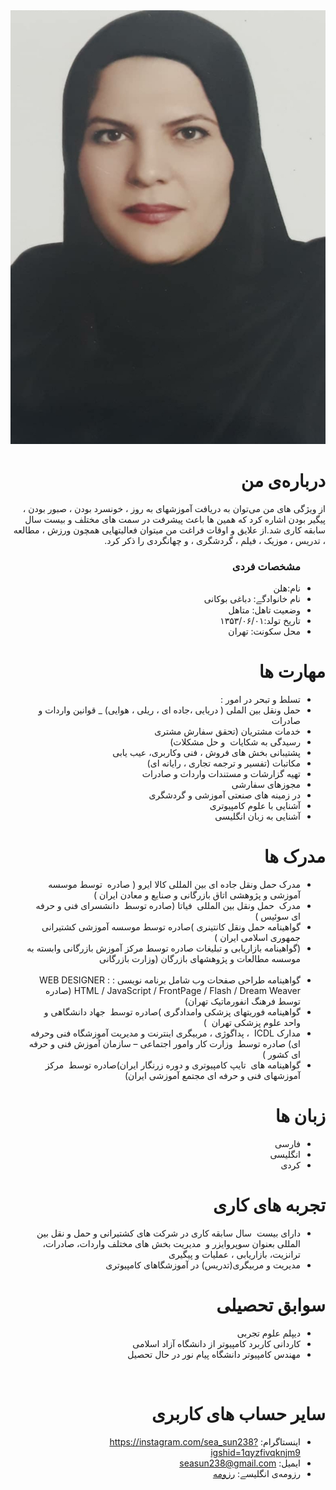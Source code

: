 <div dir="rtl">
<img src="pic.jpg">
  <h1> درباره‌ی من</h1>
  <p>از ویژگی های من می‌توان به دریافت آموزشهای به روز ، خونسرد بودن ، صبور بودن ، پیگیر بودن اشاره کرد که همین ها باعث پیشرفت در سمت های مختلف و بیست سال سابقه کاری شد.از علایق و اوقات فراغت من میتوان فعالیتهایی همچون ورزش ، مطالعه ، تدریس ، موزیک ، فیلم ، گردشگری ، و چهانگردی را ذکر کرد.</p>
  <ul>
    <h3> مشخصات فردی</h3>
  <li>نام:هلن </li>
  <li>نام خانوادگے: دباغی بوکانی</li>
  <li>وضعیت تاهل: متاهل</li>
  <li>تاریخ تولد:۱۳۵۳/۰۶/۰۱</li>
  <li>محل سکونت: تهران</li>
</ul>

  
<h1>مهارت ها</h1>

<ul>

  <li> تسلط و تبحر در امور :</li>

  <li> حمل ونقل بین الملی ( دریایی ،جاده ای ، ریلی ، هوایی) _ قوانین واردات و صادرات </li>

  <li> خدمات مشتریان (تحقق سفارش مشتری </li>

  <li> رسیدگی به شکایات  و حل مشکلات) </li> 

  <li> پشتیبانی بخش های فروش ، فنی وکاربری، عیب یابی </li>

  <li> مکاتبات (تفسیر و ترجمه تجاری ، رایانه ای) </li>

  <li> تهیه گزارشات و مستندات واردات و صادرات </li>

  <li> مجوزهای سفارشی </li>
 
  <li> در زمینه های صنعتی آموزشی و گردشگری </li>

  <li> آشنایی با علوم کامپیوتری </li>

  <li> آشنایی به زبان انگلیسی </li>

</ul>

<h1> مدرک ها</h1>
<ul>
  
  <li> مدرک حمل ونقل جاده ای بین المللی کالا ایرو ( صادره  توسط موسسه آموزشی و پژوهشی اتاق بازرگانی و صنایع و معادن ایران ) </li>

  <li> مدرک  حمل ونقل بین المللی  فیاتا (صادره توسط  دانشسرای فنی و حرفه ای سوئيس ) </li> 

  <li> گواهینامه حمل ونقل کانتینری )صادره توسط موسسه آموزشی کشتیرانی جمهوری اسلامی ایران ) </li>

  <li> (گواهینامه بازاریابی و تبلیغات صادره توسط مرکز آموزش بازرگانی وابسته به موسسه مطالعات و پژوهشهای بازرگان (وزارت بازرگانی </li>
  
  <li> گواهینامه طراحی صفحات وب شامل برنامه نویسی : WEB DESIGNER : HTML / JavaScript / FrontPage / Flash / Dream Weaver (صادره  توسط فرهنگ انفورماتیک تهران) </li>

  <li> گواهینامه فوریتهای پزشکی وامدادگری )صادره توسط  جهاد دانشگاهی و واحد علوم پزشکی تهران  ) </li>

  <li> مدارک ICDL  ، پداگوژی ، مربیگری اینترنت و مدیریت آموزشگاه فنی وحرفه ای) صادره توسط  وزارت کار وامور اجتماعی – سازمان آموزش فنی و حرفه ای کشور ) </li>

  <li> گواهینامه های  تایپ کامپیوتری و دوره زرنگار ایران)صادره توسط  مرکز آموزشهای فنی و حرفه ای مجتمع آموزشی ایران) </li>

</ul>

<h1> زبان ها</h1>
<ul>
  <li>فارسی</li>
  <li>انگلیسی</li>
  <li>کردی</li>
</ul>

<h1>تجربه های کاری </h1>
<ul>
   
  <li> دارای بیست  سال سابقه کاری در شرکت های کشتیرانی و حمل و نقل بین المللی بعنوان سوپروایزر و  مدیریت بخش های مختلف واردات، صادرات، ترانزیت، بازاریابی ، عملیات و پیگیری </li>

  <li>مدیریت و مربیگری(تدریس) در آموزشگاهای کامپیوتری </li>

</ul>

<h1>سوابق تحصیلی </h1>
<ul> 
   <li> دیپلم علوم تجربی </li>
   <li> کاردانی کاربرد کامپیوتر از دانشگاه آزاد اسلامی </li>
   <li> مهندس کامپیوتر دانشگاه پیام نور در حال تحصیل </li>

</ul>

<br/>

<h1>سایر حساب های کاربری </h1>
<ul>
  <li>اینستاگرام: <a href="https://instagram.com/sea_sun238?igshid=1qyzfivqknjm9">https://instagram.com/sea_sun238?igshid=1qyzfivqknjm9</a></li>
  <li> ایمیل: <a href="seasun238@gmail.com">seasun238@gmail.com</a></li>
  <li>رزومه‌ی انگلیسے: <a href="https://seasun238.github.io/"> رزومه </a></li>
</ul>

